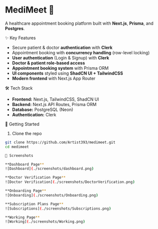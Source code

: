 # MediMeet 🏥  
A healthcare appointment booking platform built with **Next.js**, **Prisma**, and **Postgres**.  

✨ Key Features  
- Secure patient & doctor **authentication** with **Clerk**  
- Appointment booking with **concurrency handling** (row-level locking)  
- **User authentication** (Login & Signup) with **Clerk**  
- **Doctor & patient role-based access**  
- **Appointment booking system** with Prisma ORM  
- **UI components** styled using **ShadCN UI + TailwindCSS**  
- **Modern frontend** with Next.js App Router  

🛠 Tech Stack  
- **Frontend:** Next.js, TailwindCSS, ShadCN UI  
- **Backend:** Next.js API Routes, Prisma ORM  
- **Database:** PostgreSQL (Neon)  
- **Authentication:** Clerk  

🚀 Getting Started  

1. Clone the repo  
```bash
git clone https://github.com/Artist393/medimeet.git
cd medimeet

📸 Screenshots  

**Dashboard Page**  
![Dashboard](./screenshots/dashboard.png)  

**Doctor Verification Page**  
![Doctor Verification](./screenshots/DoctorVerification.png)  

**Onboarding Page**  
![Onboarding](./screenshots/Onboarding.png)  

**Subscription Plans Page**  
![Subscriptions](./screenshots/Subscriptions.png)  

**Working Page**  
![Working](./screenshots/Working.png)  
 


